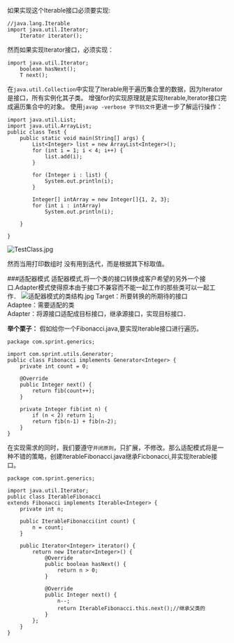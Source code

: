 如果实现这个Iterable接口必须要实现:
```
//java.lang.Iterable
import java.util.Iterator;
    Iterator iterator();
```
然而如果实现Iterator接口，必须实现：
```
import java.util.Iterator;
    boolean hasNext();
    T next();
```

在`java.util.Collection`中实现了Iterable用于遍历集合里的数据，因为Iterator是接口，所有实例化其子类。
增强for的实现原理就是实现Iterable,Iterator接口完成遍历集合中的对象。
使用`javap -verbose 字节码文件`更进一步了解运行操作：
```
import java.util.List;
import java.util.ArrayList;
public class Test {
	public static void main(String[] args) {
		List<Integer> list = new ArrayList<Integer>();
		for (int i = 1; i < 4; i++) {
			list.add(i);
		}

		for (Integer i : list) {
			System.out.println(i);
		}

		Integer[] intArray = new Integer[]{1, 2, 3};
		for (int i : intArray)
			System.out.println(i);

	}

} 
```

![TestClass.jpg](http://upload-images.jianshu.io/upload_images/2031765-66b48df7a72e07c8.jpg?imageMogr2/auto-orient/strip%7CimageView2/2/w/1240)

然而当用打印数组时 没有用到迭代，而是根据其下标取值。

###适配器模式
适配器模式,将一个类的接口转换成客户希望的另外一个接口.Adapter模式使得原本由于接口不兼容而不能一起工作的那些类可以一起工作．
![适配器模式的类结构.jpg](http://upload-images.jianshu.io/upload_images/2031765-51495ff943d094e5.jpg?imageMogr2/auto-orient/strip%7CimageView2/2/w/1240)
Target：所要转换的所期待的接口  
Adaptee：需要适配的类  
Adapter：将源接口适配成目标接口，继承源接口，实现目标接口． 

**举个栗子：**
假如给你一个Fibonacci.java,要实现Iterable接口进行遍历。
```
package com.sprint.generics;

import com.sprint.utils.Generator;
public class Fibonacci implements Generator<Integer> {
	private int count = 0;

	@Override
	public Integer next() {
		return fib(count++);
	}

	private Integer fib(int n) {
		if (n < 2) return 1;
		return fib(n-1) + fib(n-2);
	} 
}
```
在实现需求的同时，我们要遵守`开闭原则`，只扩展，不修改。那么适配模式将是一种不错的策略，创建IterableFibonacci.java继承Ficbonacci,并实现Iterable接口。
```
package com.sprint.generics;

import java.util.Iterator;
public class IterableFibonacci 
extends Fibonacci implements Iterable<Integer> {
	private int n;
	
	public IterableFibonacci(int count) {
		n = count;
	}

	public Iterator<Integer> iterator() {
		return new Iterator<Integer>() {
			@Override
			public boolean hasNext() {
				return n > 0;	
			}

			@Override
			public Integer next() {
				n--;
				return IterableFibonacci.this.next();//继承父类的
			}
		};
	}
}
```
